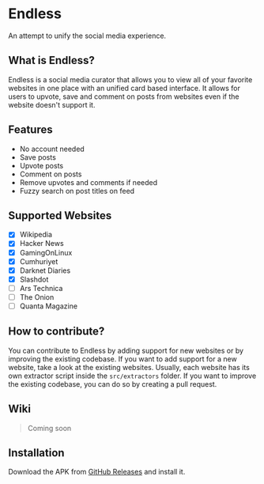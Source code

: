 # Endless
An attempt to unify the social media experience.

## What is Endless?
Endless is a social media curator that allows you to view all of your favorite websites in one place with an unified card based interface. It allows for users to upvote, save and comment on posts from websites even if the website doesn't support it.

## Features
* No account needed
* Save posts
* Upvote posts
* Comment on posts
* Remove upvotes and comments if needed
* Fuzzy search on post titles on feed

## Supported Websites
- [x] Wikipedia
- [x] Hacker News
- [x] GamingOnLinux
- [x] Cumhuriyet
- [x] Darknet Diaries
- [x] Slashdot
- [ ] Ars Technica
- [ ] The Onion
- [ ] Quanta Magazine

## How to contribute?
You can contribute to Endless by adding support for new websites or by improving the existing codebase. If you want to add support for a new website, take a look at the existing websites. Usually, each website has its own extractor script inside the `src/extractors` folder. If you want to improve the existing codebase, you can do so by creating a pull request.

## Wiki
> Coming soon

## Installation
Download the APK from [GitHub Releases](https://github.com/kaangiray26/endless/releases) and install it.
